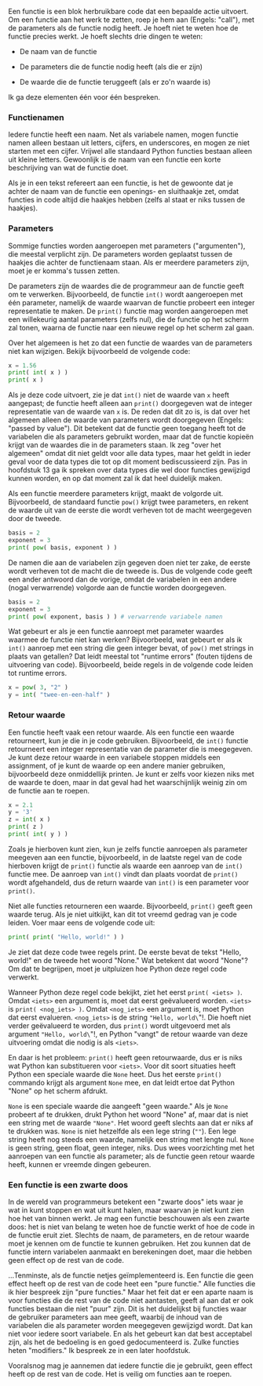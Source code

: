 Een functie is een blok herbruikbare code dat een bepaalde actie uitvoert.
Om een functie aan het werk te zetten, roep je hem aan (Engels: "call"),
met de parameters als de functie nodig heeft. Je hoeft niet te weten hoe
de functie precies werkt. Je hoeft slechts drie dingen te weten:

-   De naam van de functie

-   De parameters die de functie nodig heeft (als die er zijn)

-   De waarde die de functie teruggeeft (als er zo'n waarde is)

Ik ga deze elementen één voor één bespreken.

### Functienamen

Iedere functie heeft een naam. Net als variabele namen, mogen functie
namen alleen bestaan uit letters, cijfers, en underscores, en mogen ze
niet starten met een cijfer. Vrijwel alle standaard Python functies
bestaan alleen uit kleine letters. Gewoonlijk is de naam van een functie
een korte beschrijving van wat de functie doet.

Als je in een tekst refereert aan een functie, is het de gewoonte dat je
achter de naam van de functie een openings- en sluithaakje zet, omdat
functies in code altijd die haakjes hebben (zelfs al staat er niks
tussen de haakjes).

### Parameters

Sommige functies worden aangeroepen met parameters ("argumenten"), die
meestal verplicht zijn. De parameters worden geplaatst tussen de haakjes
die achter de functienaam staan. Als er meerdere parameters zijn, moet
je er komma's tussen zetten.

De parameters zijn de waardes die de programmeur aan de functie geeft om
te verwerken. Bijvoorbeeld, de functie `int()` wordt aangeroepen met één
parameter, namelijk de waarde waarvan de functie probeert een integer
representatie te maken. De `print()` functie mag worden aangeroepen met
een willekeurig aantal parameters (zelfs nul), die de functie op het
scherm zal tonen, waarna de functie naar een nieuwe regel op het scherm
zal gaan.

Over het algemeen is het zo dat een functie de waardes van de parameters
niet kan wijzigen. Bekijk bijvoorbeeld de volgende code:

```python
x = 1.56
print( int( x ) )
print( x )
```

Als je deze code uitvoert, zie je dat `int()` niet de waarde van `x`
heeft aangepast; de functie heeft alleen aan `print()` doorgegeven wat
de integer representatie van de waarde van `x` is. De reden dat dit zo
is, is dat over het algemeen alleen de waarde van parameters wordt
doorgegeven (Engels: "passed by value"). Dit betekent dat de functie
geen toegang heeft tot de variabelen die als parameters gebruikt worden,
maar dat de functie kopieën krijgt van de waardes die in de parameters
staan. Ik zeg "over het algemeen" omdat dit niet geldt voor alle data
types, maar het geldt in ieder geval voor de data types die tot op dit
moment bediscussieerd zijn. Pas in hoofdstuk
13
ga ik spreken over data types die wel door functies gewijzigd kunnen
worden, en op dat moment zal ik dat heel duidelijk maken.

Als een functie meerdere parameters krijgt, maakt de volgorde uit.
Bijvoorbeeld, de standaard functie `pow()` krijgt twee parameters, en
rekent de waarde uit van de eerste die wordt verheven tot de macht
weergegeven door de tweede.

```python
basis = 2
exponent = 3
print( pow( basis, exponent ) )
```

De namen die aan de variabelen zijn gegeven doen niet ter zake, de
eerste wordt verheven tot de macht die de tweede is. Dus de volgende
code geeft een ander antwoord dan de vorige, omdat de variabelen in een
andere (nogal verwarrende) volgorde aan de functie worden doorgegeven.

```python
basis = 2
exponent = 3
print( pow( exponent, basis ) ) # verwarrende variabele namen
```

Wat gebeurt er als je een functie aanroept met parameter waardes waarmee
de functie niet kan werken? Bijvoorbeeld, wat gebeurt er als ik `int()`
aanroep met een string die geen integer bevat, of `pow()` met strings in
plaats van getallen? Dat leidt meestal tot "runtime errors" (fouten
tijdens de uitvoering van code). Bijvoorbeeld, beide regels in de
volgende code leiden tot runtime errors.

```python
x = pow( 3, "2" )
y = int( "twee-en-een-half" )
```

### Retour waarde

Een functie heeft vaak een retour waarde. Als een functie een waarde
retourneert, kun je die in je code gebruiken. Bijvoorbeeld, de `int()`
functie retourneert een integer representatie van de parameter die is
meegegeven. Je kunt deze retour waarde in een variabele stoppen middels
een assignment, of je kunt de waarde op een andere manier gebruiken,
bijvoorbeeld deze onmiddellijk printen. Je kunt er zelfs voor kiezen
niks met de waarde te doen, maar in dat geval had het waarschijnlijk
weinig zin om de functie aan te roepen.

```python
x = 2.1
y = '3'
z = int( x )
print( z )
print( int( y ) )
```

Zoals je hierboven kunt zien, kun je zelfs functie aanroepen als
parameter meegeven aan een functie, bijvoorbeeld, in de laatste regel
van de code hierboven krijgt de `print()` functie als waarde een aanroep
van de `int()` functie mee. De aanroep van `int()` vindt dan plaats
voordat de `print()` wordt afgehandeld, dus de return waarde van `int()`
is een parameter voor `print()`.

Niet alle functies retourneren een waarde. Bijvoorbeeld, `print()` geeft
geen waarde terug. Als je niet uitkijkt, kan dit tot vreemd gedrag van
je code leiden. Voer maar eens de volgende code uit:

```python
print( print( "Hello, world!" ) )
```

Je ziet dat deze code twee regels print. De eerste bevat de tekst
"Hello, world!" en de tweede het woord "None." Wat betekent dat woord
"None"? Om dat te begrijpen, moet je uitpluizen hoe Python deze regel
code verwerkt.

Wanneer Python deze regel code bekijkt, ziet het eerst
`print( <iets> )`. Omdat `<iets>` een argument is, moet dat eerst
geëvalueerd worden. `<iets>` is `print( <nog_iets> )`. Omdat
`<nog_iets>` een argument is, moet Python dat eerst evalueren.
`<nog_iets>` is de string `"Hello, world\`"!. Die hoeft niet verder
geëvalueerd te worden, dus `print()` wordt uitgevoerd met als argument
`"Hello, world\`"!, en Python "vangt" de retour waarde van deze
uitvoering omdat die nodig is als `<iets>`.

En daar is het probleem: `print()` heeft geen retourwaarde, dus er is
niks wat Python kan substitueren voor `<iets>`. Voor dit soort situaties
heeft Python een speciale waarde die `None` heet. Dus het eerste
`print()` commando krijgt als argument `None` mee, en dat leidt ertoe
dat Python "None" op het scherm afdrukt.

`None` is een speciale waarde die aangeeft "geen waarde." Als je `None`
probeert af te drukken, drukt Python het woord "None" af, maar dat is
niet een string met de waarde `"None"`. Het woord geeft slechts aan dat
er niks af te drukken was. `None` is niet hetzelfde als een lege string
(`""`). Een lege string heeft nog steeds een waarde, namelijk een string
met lengte nul. `None` is geen string, geen float, geen integer, niks.
Dus wees voorzichting met het aanroepen van een functie als parameter;
als de functie geen retour waarde heeft, kunnen er vreemde dingen
gebeuren.

### Een functie is een zwarte doos

In de wereld van programmeurs betekent een "zwarte doos" iets waar je
wat in kunt stoppen en wat uit kunt halen, maar waarvan je niet kunt
zien hoe het van binnen werkt. Je mag een functie beschouwen als een
zwarte doos: het is niet van belang te weten hoe de functie werkt of hoe
de code in de functie eruit ziet. Slechts de naam, de parameters, en de
retour waarde moet je kennen om de functie te kunnen gebruiken. Het zou
kunnen dat de functie intern variabelen aanmaakt en berekeningen doet,
maar die hebben geen effect op de rest van de code.

…Tenminste, als de functie netjes geïmplementeerd is. Een functie die
geen effect heeft op de rest van de code heet een "pure functie." Alle
functies die ik hier bespreek zijn "pure functies." Maar het feit dat er
een aparte naam is voor functies die de rest van de code niet aantasten,
geeft al aan dat er ook functies bestaan die niet "puur" zijn. Dit is
het duidelijkst bij functies waar de gebruiker parameters aan mee geeft,
waarbij de inhoud van de variabelen die als parameter worden meegegeven
gewijzigd wordt. Dat kan niet voor iedere soort variabele. En als het
gebeurt kan dat best acceptabel zijn, als het de bedoeling is en goed
gedocumenteerd is. Zulke functies heten "modifiers." Ik bespreek ze in
een later hoofdstuk.

Vooralsnog mag je aannemen dat iedere functie die je gebruikt, geen
effect heeft op de rest van de code. Het is veilig om functies aan te
roepen.
